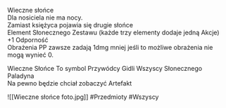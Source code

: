 Wieczne słońce  
Dla nosiciela nie ma nocy.  
Zamiast księżyca pojawia się drugie słońce  
Element Słonecznego Zestawu (każde trzy elementy dodaje jedną Akcje)  
+1 Odporność  
Obrażenia PP zawsze zadają 1dmg mniej jeśli to możliwe obrażenia nie mogą wynieć 0.

Wieczne Słońce To symbol Przywódcy Gidli Wszyscy Słonecznego Paladyna  
Na pewno będzie chciał zobaczyć Artefakt

![[Wieczne słońce foto.jpg]]
#Przedmioty #Wszyscy 